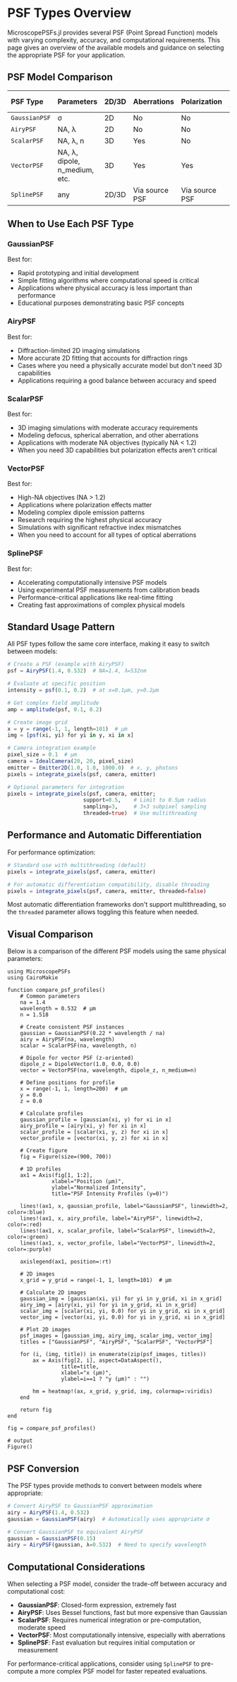# PSF Types Overview

MicroscopePSFs.jl provides several PSF (Point Spread Function) models with varying complexity, accuracy, and computational requirements. This page gives an overview of the available models and guidance on selecting the appropriate PSF for your application.

## PSF Model Comparison

| PSF Type | Parameters | 2D/3D | Aberrations | Polarization | Relative Speed |
|:---------|:------------|:-------|:------------|:--------------|:---------------|
| `GaussianPSF` | σ | 2D | No | No | Fastest |
| `AiryPSF` | NA, λ | 2D | No | No | Fast |
| `ScalarPSF` | NA, λ, n | 3D | Yes | No | Moderate |
| `VectorPSF` | NA, λ, dipole, n_medium, etc. | 3D | Yes | Yes | Slowest |
| `SplinePSF` | any | 2D/3D | Via source PSF | Via source PSF | Fast evaluation |

## When to Use Each PSF Type

### GaussianPSF

Best for:
- Rapid prototyping and initial development
- Simple fitting algorithms where computational speed is critical
- Applications where physical accuracy is less important than performance
- Educational purposes demonstrating basic PSF concepts

### AiryPSF

Best for:
- Diffraction-limited 2D imaging simulations
- More accurate 2D fitting that accounts for diffraction rings
- Cases where you need a physically accurate model but don't need 3D capabilities
- Applications requiring a good balance between accuracy and speed

### ScalarPSF

Best for:
- 3D imaging simulations with moderate accuracy requirements
- Modeling defocus, spherical aberration, and other aberrations
- Applications with moderate NA objectives (typically NA < 1.2)
- When you need 3D capabilities but polarization effects aren't critical

### VectorPSF

Best for:
- High-NA objectives (NA > 1.2)
- Applications where polarization effects matter
- Modeling complex dipole emission patterns
- Research requiring the highest physical accuracy
- Simulations with significant refractive index mismatches
- When you need to account for all types of optical aberrations

### SplinePSF

Best for:
- Accelerating computationally intensive PSF models
- Using experimental PSF measurements from calibration beads
- Performance-critical applications like real-time fitting
- Creating fast approximations of complex physical models

## Standard Usage Pattern

All PSF types follow the same core interface, making it easy to switch between models:

```julia
# Create a PSF (example with AiryPSF)
psf = AiryPSF(1.4, 0.532)  # NA=1.4, λ=532nm

# Evaluate at specific position
intensity = psf(0.1, 0.2)  # at x=0.1μm, y=0.2μm

# Get complex field amplitude
amp = amplitude(psf, 0.1, 0.2)

# Create image grid
x = y = range(-1, 1, length=101)  # μm
img = [psf(xi, yi) for yi in y, xi in x]

# Camera integration example
pixel_size = 0.1  # μm
camera = IdealCamera(20, 20, pixel_size)
emitter = Emitter2D(1.0, 1.0, 1000.0)  # x, y, photons
pixels = integrate_pixels(psf, camera, emitter)

# Optional parameters for integration
pixels = integrate_pixels(psf, camera, emitter;
                        support=0.5,    # Limit to 0.5μm radius
                        sampling=3,     # 3×3 subpixel sampling
                        threaded=true)  # Use multithreading
```

## Performance and Automatic Differentiation

For performance optimization:

```julia
# Standard use with multithreading (default)
pixels = integrate_pixels(psf, camera, emitter)

# For automatic differentiation compatibility, disable threading
pixels = integrate_pixels(psf, camera, emitter, threaded=false)
```

Most automatic differentiation frameworks don't support multithreading, so the `threaded` parameter allows toggling this feature when needed.

## Visual Comparison

Below is a comparison of the different PSF models using the same physical parameters:

```jldoctest; output = false 
using MicroscopePSFs
using CairoMakie

function compare_psf_profiles()
    # Common parameters
    na = 1.4
    wavelength = 0.532  # μm
    n = 1.518
    
    # Create consistent PSF instances
    gaussian = GaussianPSF(0.22 * wavelength / na)
    airy = AiryPSF(na, wavelength)
    scalar = ScalarPSF(na, wavelength, n)
    
    # Dipole for vector PSF (z-oriented)
    dipole_z = DipoleVector(1.0, 0.0, 0.0)
    vector = VectorPSF(na, wavelength, dipole_z, n_medium=n)
    
    # Define positions for profile
    x = range(-1, 1, length=200)  # μm
    y = 0.0
    z = 0.0
    
    # Calculate profiles
    gaussian_profile = [gaussian(xi, y) for xi in x]
    airy_profile = [airy(xi, y) for xi in x]
    scalar_profile = [scalar(xi, y, z) for xi in x]
    vector_profile = [vector(xi, y, z) for xi in x]
    
    # Create figure
    fig = Figure(size=(900, 700))
    
    # 1D profiles
    ax1 = Axis(fig[1, 1:2], 
              xlabel="Position (μm)", 
              ylabel="Normalized Intensity",
              title="PSF Intensity Profiles (y=0)")
    
    lines!(ax1, x, gaussian_profile, label="GaussianPSF", linewidth=2, color=:blue)
    lines!(ax1, x, airy_profile, label="AiryPSF", linewidth=2, color=:red)
    lines!(ax1, x, scalar_profile, label="ScalarPSF", linewidth=2, color=:green)
    lines!(ax1, x, vector_profile, label="VectorPSF", linewidth=2, color=:purple)
    
    axislegend(ax1, position=:rt)
    
    # 2D images
    x_grid = y_grid = range(-1, 1, length=101)  # μm
    
    # Calculate 2D images
    gaussian_img = [gaussian(xi, yi) for yi in y_grid, xi in x_grid]
    airy_img = [airy(xi, yi) for yi in y_grid, xi in x_grid]
    scalar_img = [scalar(xi, yi, 0.0) for yi in y_grid, xi in x_grid]
    vector_img = [vector(xi, yi, 0.0) for yi in y_grid, xi in x_grid]
    
    # Plot 2D images
    psf_images = [gaussian_img, airy_img, scalar_img, vector_img]
    titles = ["GaussianPSF", "AiryPSF", "ScalarPSF", "VectorPSF"]
    
    for (i, (img, title)) in enumerate(zip(psf_images, titles))
        ax = Axis(fig[2, i], aspect=DataAspect(), 
                 title=title,
                 xlabel="x (μm)", 
                 ylabel=i==1 ? "y (μm)" : "")
        
        hm = heatmap!(ax, x_grid, y_grid, img, colormap=:viridis)
    end
    
    return fig
end

fig = compare_psf_profiles()

# output
Figure()
```

## PSF Conversion

The PSF types provide methods to convert between models where appropriate:

```julia
# Convert AiryPSF to GaussianPSF approximation
airy = AiryPSF(1.4, 0.532)
gaussian = GaussianPSF(airy)  # Automatically uses appropriate σ

# Convert GaussianPSF to equivalent AiryPSF
gaussian = GaussianPSF(0.15)
airy = AiryPSF(gaussian, λ=0.532)  # Need to specify wavelength
```

## Computational Considerations

When selecting a PSF model, consider the trade-off between accuracy and computational cost:

- **GaussianPSF**: Closed-form expression, extremely fast
- **AiryPSF**: Uses Bessel functions, fast but more expensive than Gaussian
- **ScalarPSF**: Requires numerical integration or pre-computation, moderate speed
- **VectorPSF**: Most computationally intensive, especially with aberrations
- **SplinePSF**: Fast evaluation but requires initial computation or measurement

For performance-critical applications, consider using `SplinePSF` to pre-compute a more complex PSF model for faster repeated evaluations.